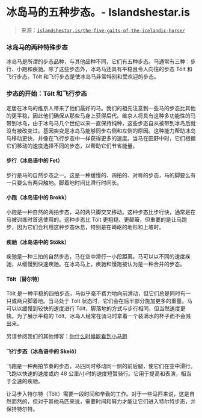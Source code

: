 <!--yml

类别：未分类

日期：2024 年 5 月 27 日 15:20:30

-->

# 冰岛马的五种步态。- Islandshestar.is

> 来源：[`islandshestar.is/the-five-gaits-of-the-icelandic-horse/`](https://islandshestar.is/the-five-gaits-of-the-icelandic-horse/)

### **冰岛马的两种特殊步态**

冰岛马是所谓的步态品种，与其他品种不同，它们有五种步态。马通常有三种：步行、小跑和疾驰。除了这些步态外，冰岛马还具有平稳且令人向往的步态 Tölt 和飞行步态。Tölt 和飞行步态是使冰岛马非常特别和受欢迎的步态。

### **步态的开始：Tölt 和飞行步态**

定居在冰岛的维京人带来了他们最好的马。我们的祖先注意到一些马的步态比其他的更平稳，因此他们确保从那些马身上获得后代。维京人将具有这种多功能性的马带到冰岛，由于冰岛马几个世纪以来一直保持纯种，这些步态自从被带到冰岛后就没有被改变过。基因突变是冰岛马能够同步右侧和左侧的原因。这种能力帮助冰岛马移动更快，并像在飞行步态中一样获得更多的速度。当马在田野中时，它们根据它们移动的速度选择不同的步态，以帮助它们节省能量。

#### **步行（冰岛语中的 Fet）**

步行是马的自然步态之一。这是一种缓慢的、四拍的、对称的步态，马的脚要么有一只要么有两只触地。脚着地时间比滑行时间长。

#### **小跑（冰岛语中的 Brokk）**

小跑是一种自然的两拍步态，马的两只脚交叉移动。这种步态比步行快，通常是在马被训练时首选使用的。这种步态比 Tölt 更粗糙、更颠簸，但重要的是让马跑步，因为它们会利用这种步态休息，特别是在崎岖的地形和上坡时。

#### **疾驰（冰岛语中的 Stökk）**

疾驰是一种三拍的自然步态，马在空中滑行一小段距离。马可以以不同的速度疾驰，从缓慢到快速疾驰。在冰岛马上，疾驰和慢跑被认为是一种合并的步态。

#### **Tölt（替尔特）**

Tölt 是一种平稳的四拍步态，马似乎毫不费力地向前滑动，但它们总是同时有一只或两只脚着地。当马处于 Tölt 状态时，它们会在后半部分施加更多的重量。马可以以缓慢到较快的速度进行 Tölt，脚落地的方式与步行相同，但当然速度更快。为了展示平稳的 Tölt，冰岛人经常在骑马时拿着一个装满水的杯子而不会溅出来。

另请参阅我们的其他博客：[你什么时候能看到小马跑](https://islandshestar.is/the-icelandic-foals/)

#### **飞行步态（冰岛语中的 Skeið）**

飞跑是一种两拍节奏的步态，马匹同时移动同一侧的前后腿，使它们在空中滑行。飞跑以快速的速度或约 48 公里/小时的速度短暂骑行。它用于提高和表演，相当于全速的疾驰。

让马步入特尔特（Tölt）需要一段时间和辛勤的工作。对于一些马匹来说，这是自然而然的，但对于其他马匹来说，需要时间和努力才能让它们进入特尔特步态，并保持特尔特。
